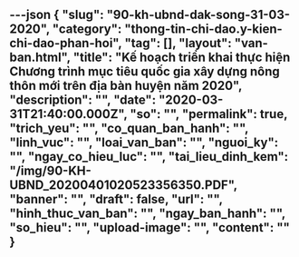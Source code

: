 ---json
{
    "slug": "90-kh-ubnd-dak-song-31-03-2020",
    "category": "thong-tin-chi-dao.y-kien-chi-dao-phan-hoi",
    "tag": [],
    "layout": "van-ban.html",
    "title": "Kế hoạch triển khai thực hiện Chương trình mục tiêu quốc gia xây dựng nông thôn mới trên địa bàn huyện năm 2020",
    "description": "",
    "date": "2020-03-31T21:40:00.000Z",
    "so": "",
    "permalink": true,
    "trich_yeu": "",
    "co_quan_ban_hanh": "",
    "linh_vuc": "",
    "loai_van_ban": "",
    "nguoi_ky": "",
    "ngay_co_hieu_luc": "",
    "tai_lieu_dinh_kem": "/img/90-KH-UBND_20200401020523356350.PDF",
    "banner": "",
    "draft": false,
    "url": "",
    "hinh_thuc_van_ban": "",
    "ngay_ban_hanh": "",
    "so_hieu": "",
    "upload-image": "",
    "__content__": ""
}
---
